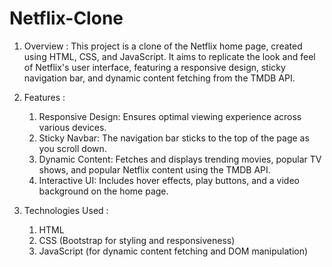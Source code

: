 # Netflix-Clone
1. Overview :
    This project is a clone of the Netflix home page, created using HTML, CSS, and JavaScript. It aims to replicate the look and feel of Netflix's user interface, featuring a responsive design, sticky navigation bar, and dynamic content fetching from the TMDB API.

2. Features :
    1) Responsive Design: Ensures optimal viewing experience across various devices.
    2) Sticky Navbar: The navigation bar sticks to the top of the page as you scroll down.
    3) Dynamic Content: Fetches and displays trending movies, popular TV shows, and popular Netflix content using the TMDB API.
    4) Interactive UI: Includes hover effects, play buttons, and a video background on the home page.

3. Technologies Used :
   1) HTML
   2) CSS (Bootstrap for styling and responsiveness)
   3) JavaScript (for dynamic content fetching and DOM manipulation)
